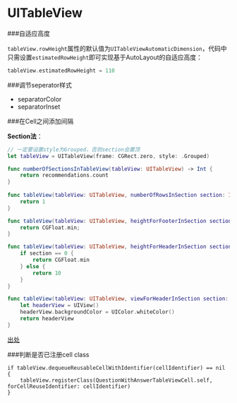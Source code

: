 # UITableView

###自适应高度

`tableView.rowHeight`属性的默认值为`UITableViewAutomaticDimension`，代码中只需设置`estimatedRowHeight`即可实现基于AutoLayout的自适应高度：

```swift
tableView.estimatedRowHeight = 110
```

###调节seperator样式

* separatorColor
* separatorInset

###在Cell之间添加间隔

**Section法**：


```swift
// 一定要设置style为Grouped，否则section会置顶
let tableView = UITableView(frame: CGRect.zero, style: .Grouped)

func numberOfSectionsInTableView(tableView: UITableView) -> Int {
    return recommendations.count
}
    
func tableView(tableView: UITableView, numberOfRowsInSection section: Int) -> Int {
    return 1
}

func tableView(tableView: UITableView, heightForFooterInSection section: Int) -> CGFloat {
    return CGFloat.min;
}

func tableView(tableView: UITableView, heightForHeaderInSection section: Int) -> CGFloat {
    if section == 0 {
        return CGFloat.min
    } else {
        return 10
    }
}

func tableView(tableView: UITableView, viewForHeaderInSection section: Int) -> UIView? {
    let headerView = UIView()
    headerView.backgroundColor = UIColor.whiteColor()
    return headerView
}
```

[出处](http://stackoverflow.com/a/21901250/1954737)

###判断是否已注册cell class

```
if tableView.dequeueReusableCellWithIdentifier(cellIdentifier) == nil {
    tableView.registerClass(QuestionWithAnswerTableViewCell.self, forCellReuseIdentifier: cellIdentifier)
}
```